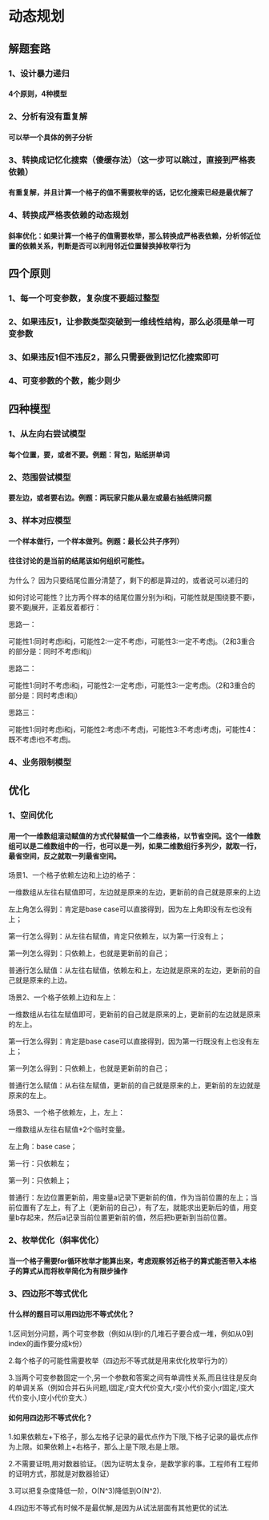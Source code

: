 # 动态规划

## 解题套路
### 1、设计暴力递归
#### 4个原则，4种模型
### 2、分析有没有重复解
#### 可以举一个具体的例子分析
### 3、转换成记忆化搜索（傻缓存法）（这一步可以跳过，直接到严格表依赖）
#### 有重复解，并且计算一个格子的值不需要枚举的话，记忆化搜索已经是最优解了
### 4、转换成严格表依赖的动态规划
#### 斜率优化：如果计算一个格子的值需要枚举，那么转换成严格表依赖，分析邻近位置的依赖关系，判断是否可以利用邻近位置替换掉枚举行为

## 四个原则
### 1、每一个可变参数，复杂度不要超过整型
### 2、如果违反1，让参数类型突破到一维线性结构，那么必须是单一可变参数
### 3、如果违反1但不违反2，那么只需要做到记忆化搜索即可
### 4、可变参数的个数，能少则少

## 四种模型
### 1、从左向右尝试模型
#### 每个位置，要，或者不要。例题：背包，贴纸拼单词
### 2、范围尝试模型
#### 要左边，或者要右边。例题：两玩家只能从最左或最右抽纸牌问题
### 3、样本对应模型
#### 一个样本做行，一个样本做列。例题：最长公共子序列）
#### 往往讨论的是当前的结尾该如何组织可能性。
为什么？ 因为只要结尾位置分清楚了，剩下的都是算过的，或者说可以递归的

如何讨论可能性？比方两个样本的结尾位置分别为i和j，可能性就是围绕要不要i，要不要j展开，正着反着都行：

思路一：

可能性1:同时考虑i和j，可能性2:一定不考虑i，可能性3:一定不考虑j。（2和3重合的部分是：同时不考虑i和j）

思路二：

可能性1:同时不考虑i和j，可能性2:一定考虑i，可能性3:一定考虑j。（2和3重合的部分是：同时考虑i和j）

思路三：

可能性1:同时考虑i和j，可能性2:考虑i不考虑j，可能性3:不考虑i考虑j，可能性4：既不考虑i也不考虑j。

### 4、业务限制模型

## 优化

### 1、空间优化
#### 用一个一维数组滚动赋值的方式代替赋值一个二维表格，以节省空间。这个一维数组可以是二维数组中的一行，也可以是一列，如果二维数组行多列少，就取一行，最省空间，反之就取一列最省空间。
场景1、一个格子依赖左边和上边的格子：

一维数组从左往右赋值即可，左边就是原来的左边，更新前的自己就是原来的上边

左上角怎么得到：肯定是base case可以直接得到，因为左上角即没有左也没有上；

第一行怎么得到：从左往右赋值，肯定只依赖左，以为第一行没有上；

第一列怎么得到：只依赖上，也就是更新前的自己；

普通行怎么赋值：从左往右赋值，依赖左和上，左边就是原来的左边，更新前的自己就是原来的上边。

场景2、一个格子依赖上边和左上： 

一维数组从右往左赋值即可，更新前的自己就是原来的上，更新前的左边就是原来的左上。

第一行怎么得到：肯定是base case可以直接得到，因为第一行既没有上也没有左上；

第一列怎么得到：只依赖上，也就是更新前的自己；

普通行怎么赋值：从右往左赋值，更新前的自己就是原来的上，更新前的左边就是原来的左上。

场景3、一个格子依赖左，上，左上：

一维数组从左往右赋值+2个临时变量。

左上角：base case；

第一行：只依赖左；

第一列：只依赖上；

普通行：左边位置更新前，用变量a记录下更新前的值，作为当前位置的左上；当前位置有了左上，有了上（更新前的自己），有了左，就能求出更新后的值，用变量b存起来，然后a记录当前位置更新前的值，然后把b更新到当前位置。

### 2、枚举优化（斜率优化）
#### 当一个格子需要for循环枚举才能算出来，考虑观察邻近格子的算式能否带入本格子的算式从而将枚举简化为有限步操作

### 3、四边形不等式优化
#### 什么样的题目可以用四边形不等式优化？
1.区间划分问题，两个可变参数（例如从l到r的几堆石子要合成一堆，例如从0到index的画作要分成k份）

2.每个格子的可能性需要枚举（四边形不等式就是用来优化枚举行为的）

3.当两个可变参数固定一个,另一个参数和答案之间有单调性关系,而且往往是反向的单调关系（例如合并石头问题,l固定,r变大代价变大,r变小代价变小;r固定,l变大代价变小,l变小代价变大.）
#### 如何用四边形不等式优化？
1.如果依赖左+下格子，那么左格子记录的最优点作为下限,下格子记录的最优点作为上限。如果依赖上+右格子，那么上是下限,右是上限。

2.不需要证明,用对数器验证。（因为证明太复杂，是数学家的事。工程师有工程师的证明方式，那就是对数器验证）

3.可以把复杂度降低一阶，O(N^3)降低到O(N^2).

4.四边形不等式有时候不是最优解,是因为从试法层面有其他更优的试法.








